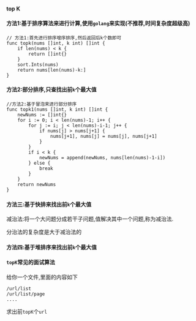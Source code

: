 #### top K 




#### 方法1:基于排序算法来进行计算,使用`golang`来实现(不推荐,时间复杂度超级高)

```
// 方法1:首先进行排序增序排序,然后返回后k个数即可
func topk(nums []int, k int) []int {
	if len(nums) < k {
		return []int{}
	}
	sort.Ints(nums)
	return nums[len(nums)-k:]
}

```


#### 方法2:部分排序,只查找出前`k`个最大值


```
//方法2:基于冒泡来进行部分排序
func topk1(nums []int, k int) []int {
	newNums := []int{}
	for i := 0; i < len(nums)-1; i++ {
		for j := i; j < len(nums)-i-1; j++ {
			if nums[j] > nums[j+1] {
				nums[j+1], nums[j] = nums[j], nums[j+1]
			}
		}
		if i < k {
			newNums = append(newNums, nums[len(nums)-1-i])
		} else {
			break
		}
	}
	return newNums
}
```


#### 方法三:基于快排来找出前`k`个最大值


减治法:将一个大问题分成若干子问题,值解决其中一个问题,称为减治法.

分治法的复杂度是大于减治法的



#### 方法四:基于堆排序来找出前`k`个最大值





#### `topK`常见的面试算法
给你一个文件,里面的内容如下
```
/url/list 
/url/list/page
....
```
求出前`topK`个`url`

